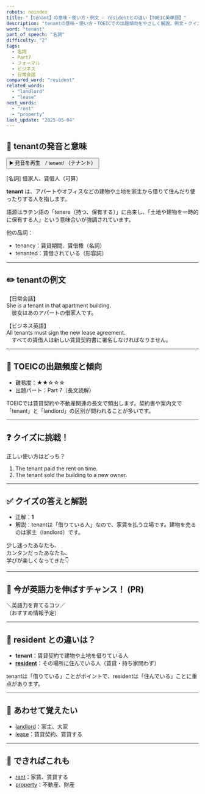 ```yaml
---
robots: noindex
title: "【tenant】の意味・使い方・例文 ― residentとの違い【TOEIC英単語】"
description: "tenantの意味・使い方・TOEICでの出題傾向をやさしく解説。例文・クイズ付きでresidentとの違いもわかりやすく学べます。"
word: "tenant"
part_of_speech: "名詞"
difficulty: "2"
tags:
  - 名詞
  - Part7
  - フォーマル
  - ビジネス
  - 日常会話
compared_word: "resident"
related_words:
  - "landlord"
  - "lease"
next_words:
  - "rent"
  - "property"
last_update: "2025-05-04"
---
```


## 🔰 tenantの発音と意味

<button class="play-audio" onclick="playTTS('tenant')">
  <span class="play-audio-main">
    ▶️ 発音を再生　/ˈtenənt/
  </span>
  <span class="play-audio-sub">
    （テナント）
  </span>
</button>

[名詞] 借家人、賃借人（可算）

**tenant** は、アパートやオフィスなどの建物や土地を家主から借りて住んだり使ったりする人を指します。

語源はラテン語の「tenere（持つ、保有する）」に由来し、「土地や建物を一時的に保有する人」という意味合いが強調されています。

他の品詞：  
- tenancy：賃貸期間、賃借権（名詞）
- tenanted：賃借されている（形容詞）

---

## ✏️ tenantの例文

【日常会話】  
She is a tenant in that apartment building.  
　彼女はあのアパートの借家人です。

【ビジネス英語】  
All tenants must sign the new lease agreement.  
　すべての賃借人は新しい賃貸契約書に署名しなければなりません。

---

## 🎯 TOEICの出題頻度と傾向

- 難易度：★★☆☆☆
- 出題パート：Part 7（長文読解）

TOEICでは賃貸契約や不動産関連の長文で頻出します。契約書や案内文で「tenant」と「landlord」の区別が問われることが多いです。

---

## ❓ クイズに挑戦！

正しい使い方はどっち？

1. The tenant paid the rent on time.  
2. The tenant sold the building to a new owner.

---

## ✅ クイズの答えと解説

- 正解：**1**
- 解説：tenantは「借りている人」なので、家賃を払う立場です。建物を売るのは家主（landlord）です。

少し迷ったあなたも、  
カンタンだったあなたも、  
学びが楽しくなってきた👇️

---

## 🚀 今が英語力を伸ばすチャンス！ (PR)

<div class="info-center">
＼英語力を育てるコツ／<br>  
（おすすめ情報予定）
</div>

---

## 🤔  resident との違いは？

- **tenant**：賃貸契約で建物や土地を借りている人
- **[resident](/resident)**：その場所に住んでいる人（賃貸・持ち家問わず）

tenantは「借りている」ことがポイントで、residentは「住んでいる」ことに重点があります。

---

## 🧩 あわせて覚えたい

- [landlord](/landlord)：家主、大家
- [lease](/lease)：賃貸契約、賃貸する

---

## 📖 できればこれも

- [rent](/rent)：家賃、賃貸する
- [property](/property)：不動産、財産

<!-- cvid: aid43_bid04 -->
